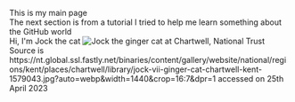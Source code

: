 <p> This is my main page
<br> The next section is from a tutorial I tried to help me learn something about the GitHub world
 <br> Hi, I'm Jock the cat
<picture>
 <source media="(prefers-color-scheme: dark)" srcset="https://nt.global.ssl.fastly.net/binaries/content/gallery/website/national/regions/kent/places/chartwell/library/jock-vii-ginger-cat-chartwell-kent-1579043.jpg?auto=webp&width=1440&crop=16:7&dpr=1">
 <source media="(prefers-color-scheme: light)"https://nt.global.ssl.fastly.net/binaries/content/gallery/website/national/regions/kent/places/chartwell/library/jock-vii-ginger-cat-chartwell-kent-1579043.jpg?auto=webp&width=1440&crop=16:7&dpr=1">
 <img alt="Jock the ginger cat at Chartwell, National Trust" src="https://nt.global.ssl.fastly.net/binaries/content/gallery/website/national/regions/kent/places/chartwell/library/jock-vii-ginger-cat-chartwell-kent-1579043.jpg?auto=webp&width=1440&crop=16:7&dpr=1">
</picture>
Source is https://nt.global.ssl.fastly.net/binaries/content/gallery/website/national/regions/kent/places/chartwell/library/jock-vii-ginger-cat-chartwell-kent-1579043.jpg?auto=webp&width=1440&crop=16:7&dpr=1 accessed on 25th April 2023
